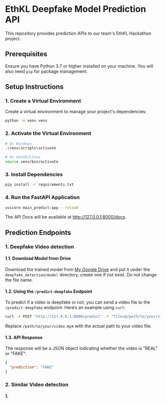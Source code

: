 # EthKL Deepfake Model Prediction API

This repository provides prediction APIs to our team's EthKL Hackathon project.

## Prerequisites

Ensure you have Python 3.7 or higher installed on your machine. You will also need `pip` for package management.

## Setup Instructions

### 1. Create a Virtual Environment

Create a virtual environment to manage your project's dependencies:

```bash
python -m venv venv
```

### 2. Activate the Virtual Environment

```bash
# On Windows
.\venv\Scripts\activate

# On macOS/Linux
source venv/bin/activate
```

### 3. Install Dependencies

```bash
pip install -r requirements.txt
```

### 4. Run the FastAPI Application
```bash
uvicorn main_predict:app --reload
```
The API Docs will be available at http://127.0.0.1:8000/docs.

## Prediction Endpoints

### 1. Deepfake Video detection 

#### 1.1. Download Model from Drive

Download the trained model from [My Google Drive](https://drive.google.com/drive/folders/1RTJGPMsKU11JMZdMsiaDdkXqdtA0befJ?usp=sharing) and put it under the `deepfake_detection/model` directory, create one if not exist. Do not change the file name.

#### 1.2. Using the `/predict-deepfake` Endpoint

To predict if a video is deepfake or not, you can send a video file to the `/predict-deepfake` endpoint. Here’s an example using `curl`:

```bash
curl -X POST "http://127.0.0.1:8000/predict" -F "file=@/path/to/your/video.mp4"
```
Replace `/path/to/your/video.mp4` with the actual path to your video file.

#### 1.3. API Response

The response will be a JSON object indicating whether the video is "REAL" or "FAKE":

```json
{
  "prediction": "FAKE"
}
```

### 2. Similar Video detection 

#### 1. 